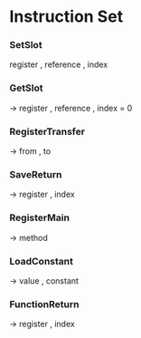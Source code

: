 # Instruction Set

### SetSlot
register , reference , index
### GetSlot
-> register , reference , index = 0
### RegisterTransfer
-> from , to
### SaveReturn
-> register , index
### RegisterMain
-> method
### LoadConstant
-> value , constant
### FunctionReturn
->  register , index
